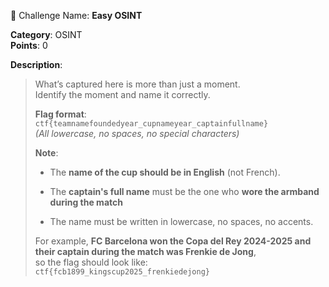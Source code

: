 🧩 Challenge Name: **Easy OSINT**

**Category**: OSINT  
**Points**: 0

**Description**:

> What’s captured here is more than just a moment.  
> Identify the moment and name it correctly.
> 
> **Flag format**:  
> `ctf{teamnamefoundedyear_cupnameyear_captainfullname}`  
> _(All lowercase, no spaces, no special characters)_
> 
> **Note**:
> 
> - The **name of the cup should be in English** (not French).
>     
> - The **captain's full name** must be the one who **wore the armband during the match** 
>     
> - The name must be written in lowercase, no spaces, no accents.
>     
> 
> For example, **FC Barcelona won the Copa del Rey 2024-2025 and their captain during the match was Frenkie de Jong**,  
> so the flag should look like:  
> `ctf{fcb1899_kingscup2025_frenkiedejong}`
